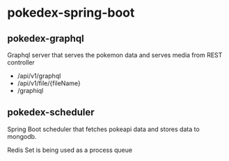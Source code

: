 # pokedex-spring-boot

## pokedex-graphql

Graphql server that serves the pokemon data and serves media from REST controller

- /api/v1/graphql
- /api/v1/file/{fileName}
- /graphiql

## pokedex-scheduler

Spring Boot scheduler that fetches pokeapi data and stores data to mongodb.

Redis Set is being used as a process queue
